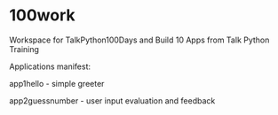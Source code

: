 # 100work
Workspace for TalkPython100Days and Build 10 Apps from Talk Python Training


Applications manifest:

app1hello - simple greeter

app2guessnumber - user input evaluation and feedback

